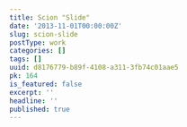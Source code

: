 ```yaml
---
title: Scion "Slide"
date: '2013-11-01T00:00:00Z'
slug: scion-slide
postType: work
categories: []
tags: []
uuid: d8176779-b89f-4108-a311-3fb74c01aae5
pk: 164
is_featured: false
excerpt: ''
headline: ''
published: true
---
```


